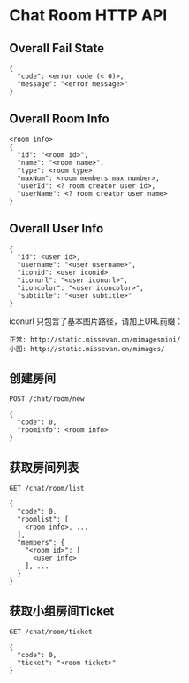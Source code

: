 # Chat Room HTTP API

## Overall Fail State

```
{
  "code": <error code (< 0)>,
  "message": "<error message>"
}
```

## Overall Room Info

```
<room info>
{
  "id": "<room id>",
  "name": "<room name>",
  "type": <room type>,
  "maxNum": <room members max number>,
  "userId": <? room creator user id>,
  "userName": <? room creator user name>
}
```

## Overall User Info

```
{
  "id": <user id>,
  "username": "<user username>",
  "iconid": <user iconid>,
  "iconurl": "<user iconurl>",
  "iconcolor": "<user iconcolor>",
  "subtitle": "<user subtitle>"
}
```

iconurl 只包含了基本图片路径，请加上URL前缀：

```
正常: http://static.missevan.cn/mimagesmini/
小图: http://static.missevan.cn/mimages/
```

## 创建房间

``` POST /chat/room/new ```

```
{
  "code": 0,
  "roominfo": <room info>
}
```

## 获取房间列表

``` GET /chat/room/list ```

```
{
  "code": 0,
  "roomlist": [
    <room info>, ...
  ],
  "members": {
    "<room id>": [
      <user info>
    ], ...
  }
}
```

## 获取小组房间Ticket

``` GET /chat/room/ticket ```

```
{
  "code": 0,
  "ticket": "<room ticket>"
}
```
